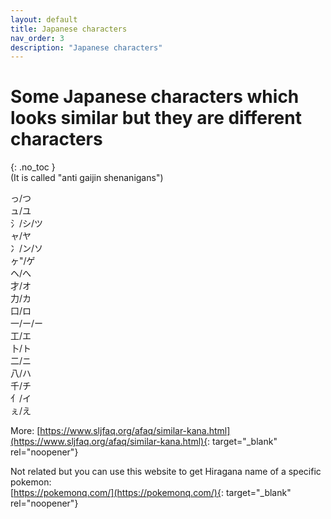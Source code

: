 ```yaml
---
layout: default
title: Japanese characters
nav_order: 3
description: "Japanese characters"
---
```


# Some Japanese characters which looks similar but they are different characters
{: .no_toc }
<br>(It is called "anti gaijin shenanigans")

っ/つ<br>
ュ/ユ<br>
氵/シ/ツ<br>
ャ/ヤ<br>
冫/ン/ソ<br>
ヶ"/ゲ<br>
ヘ/へ<br>
才/オ<br>
力/カ<br>
口/ロ<br>
一/ー/ー<br>
工/エ<br>
卜/ト<br>
二/ニ<br>
八/ハ<br>
千/チ<br>
亻/イ<br>
ぇ/え<br>

More: [https://www.sljfaq.org/afaq/similar-kana.html](https://www.sljfaq.org/afaq/similar-kana.html){: target="_blank" rel="noopener"}

Not related but you can use this website to get Hiragana name of a specific pokemon:<br>
[https://pokemonq.com/](https://pokemonq.com/){: target="_blank" rel="noopener"}
